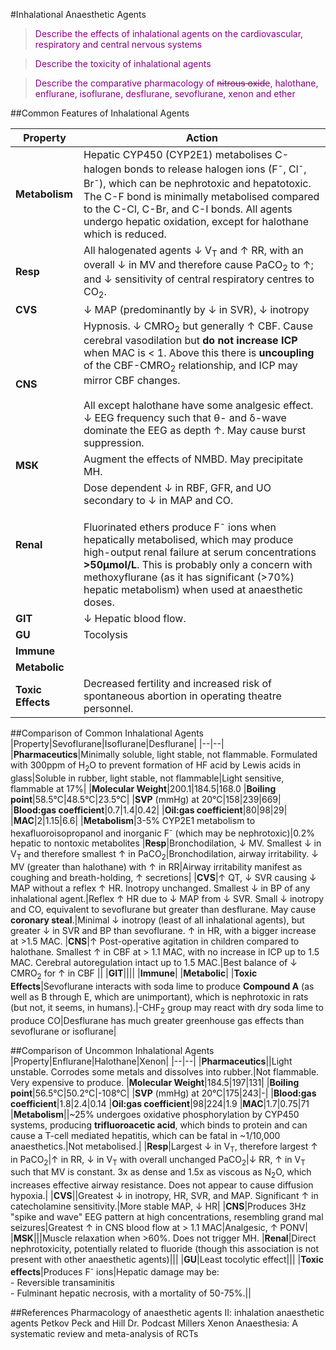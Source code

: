 #Inhalational Anaesthetic Agents

> <p style="color:purple";> Describe the effects of inhalational agents on the cardiovascular, respiratory and central nervous systems</p>

<!--></!-->

> <p style="color:purple";> Describe the toxicity of inhalational agents </p>

<!--></!-->

> <p style="color:purple";> Describe the comparative pharmacology of <s>nitrous oxide</s>, halothane, enflurane, isoflurane, desflurane, sevoflurane, xenon and ether</p>

##Common Features of Inhalational Agents

|Property|Action|
|--|--|
|**Metabolism**|Hepatic CYP450 (CYP2E1) metabolises C-halogen bonds to release halogen ions (F<sup>-</sup>, Cl<sup>-</sup>, Br<sup>-</sup>), which can be nephrotoxic and hepatotoxic. The C-F bond is minimally metabolised compared to the C-Cl, C-Br, and C-I bonds. All agents undergo hepatic oxidation, except for halothane which is reduced.
|**Resp**|All halogenated agents ↓ V<sub>T</sub> and ↑ RR, with an overall ↓ in MV and therefore cause PaCO<sub>2</sub> to ↑; and ↓ sensitivity of central respiratory centres to CO<sub>2</sub>.
|**CVS**|↓ MAP (predominantly by ↓ in SVR), ↓ inotropy
|**CNS**|Hypnosis. ↓ CMRO<sub>2</sub> but generally ↑ CBF. Cause cerebral vasodilation but **do not increase ICP** when MAC is < 1. Above this there is **uncoupling** of the CBF-CMRO<sub>2</sub> relationship, and ICP may mirror CBF changes. <br><br> All except halothane have some analgesic effect. ↓ EEG frequency such that θ- and δ-wave dominate the EEG as depth ↑. May cause burst suppression. 
|**MSK**|Augment the effects of NMBD. May precipitate MH.
|**Renal**|Dose dependent ↓ in RBF, GFR, and UO secondary to ↓ in MAP and CO. <br><br>Fluorinated ethers produce F<sup>-</sup> ions when hepatically metabolised, which may produce high-output renal failure at serum concentrations **>50μmol/L**. This is probably only a concern with methoxyflurane (as it has significant (>70%) hepatic metabolism) when used at anaesthetic doses.
|**GIT**|↓ Hepatic blood flow. 
|**GU**|Tocolysis
|**Immune**|
|**Metabolic**|
|**Toxic Effects**|Decreased fertility and increased risk of spontaneous abortion in operating theatre personnel.

##Comparison of Common Inhalational Agents
|Property|Sevoflurane|Isoflurane|Desflurane|
|--|--|
|**Pharmaceutics**|Minimally soluble, light stable, not flammable. Formulated with 300ppm of H<sub>2</sub>O to prevent formation of HF acid by Lewis acids in glass|Soluble in rubber, light stable, not flammable|Light sensitive, flammable at 17%|
|**Molecular Weight**|200.1|184.5|168.0
|**Boiling point**|58.5°C|48.5°C|23.5°C|
|**SVP** (mmHg) at 20°C|158|239|669|
|**Blood:gas coefficient**|0.7|1.4|0.42|
|**Oil:gas coefficient**|80|98|29|
|**MAC**|2|1.15|6.6|
|**Metabolism**|3-5% CYP2E1 metabolism to hexafluoroisopropanol and inorganic F<sup>-</sup> (which may be nephrotoxic)|0.2% hepatic to nontoxic metabolites
|**Resp**|Bronchodilation, ↓ MV. Smallest ↓ in V<sub>T</sub> and therefore smallest ↑ in PaCO<sub>2</sub>|Bronchodilation, airway irritability. ↓ MV (greater than halothane) with ↑ in RR|Airway irritability manifest as coughing and breath-holding, ↑ secretions|
|**CVS**|↑ QT, ↓ SVR causing ↓ MAP without a reflex ↑ HR. Inotropy unchanged. Smallest ↓ in BP of any inhalational agent.|Reflex ↑ HR due to ↓ MAP from ↓ SVR. Small ↓ inotropy and CO, equivalent to sevoflurane but greater than desflurane. May cause **coronary steal**.|Minimal ↓ inotropy (least of all inhalational agents), but greater ↓ in SVR and BP than sevoflurane. ↑ in HR, with a bigger increase at >1.5 MAC.
|**CNS**|↑ Post-operative agitation in children compared to halothane. Smallest ↑ in CBF at > 1.1 MAC, with no increase in ICP up to 1.5 MAC. Cerebral autoregulation intact up to 1.5 MAC.|Best balance of ↓ CMRO<sub>2</sub> for ↑ in CBF ||
|**GIT**||||
|**Immune**|
|**Metabolic**|
|**Toxic Effects**|Sevoflurane interacts with soda lime to produce **Compound A** (as well as B through E, which are unimportant), which is nephrotoxic in rats (but not, it seems, in humans).|-CHF<sub>2</sub> group may react with dry soda lime to produce CO|Desflurane has much greater greenhouse gas effects than sevoflurane or isoflurane|

##Comparison of Uncommon Inhalational Agents
|Property|Enflurane|Halothane|Xenon|
|--|--|
|**Pharmaceutics**||Light unstable. Corrodes some metals and dissolves into rubber.|Not flammable. Very expensive to produce.
|**Molecular Weight**|184.5|197|131|
|**Boiling point**|56.5°C|50.2°C|-108°C|
|**SVP** (mmHg) at 20°C|175|243|-|
|**Blood:gas coefficient**|1.8|2.4|0.14
|**Oil:gas coefficient**|98|224|1.9
|**MAC**|1.7|0.75|71
|**Metabolism**||~25% undergoes oxidative phosphorylation by CYP450 systems, producing **trifluoroacetic acid**, which binds to protein and can cause a T-cell mediated hepatitis, which can be fatal in ~1/10,000 anaesthetics.|Not metabolised.|
|**Resp**|Largest ↓ in V<sub>T</sub>, therefore largest ↑ in PaCO<sub>2</sub>|↑ in RR, ↓ in V<sub>T</sub> with overall unchanged PaCO<sub>2</sub>|↓ RR, ↑ in V<sub>T</sub> such that MV is constant. 3x as dense and 1.5x as viscous as N<sub>2</sub>O, which increases effective airway resistance. Does not appear to cause diffusion hypoxia.|
|**CVS**||Greatest ↓ in inotropy, HR, SVR, and MAP. Significant ↑ in catecholamine sensitivity.|More stable MAP, ↓ HR|
|**CNS**|Produces 3Hz "spike and wave" EEG pattern at high concentrations, resembling grand mal seizures|Greatest ↑ in CNS blood flow at > 1.1 MAC|Analgesic, ↑ PONV|
|**MSK**|||Muscle relaxation when >60%. Does not trigger MH.
|**Renal**|Direct nephrotoxicity, potentially related to fluoride (though this association is not present with other anaesthetic agents)|||
|**GU**|Least tocolytic effect|||
|**Toxic effects**|Produces F<sup>-</sup> ions|Hepatic damage may be: <br> - Reversible transaminitis <br> - Fulminant hepatic necrosis, with a mortality of 50-75%.||


##References
Pharmacology of anaesthetic agents II: inhalation anaesthetic agents
Petkov
Peck and Hill
Dr. Podcast
Millers
Xenon Anaesthesia: A systematic review and meta-analysis of RCTs

